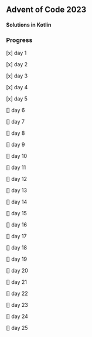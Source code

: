 ## Advent of Code 2023

#### Solutions in Kotlin

### Progress

[x] day 1

[x] day 2

[x] day 3

[x] day 4

[x] day 5

[] day 6

[] day 7

[] day 8

[] day 9

[] day 10

[] day 11

[] day 12

[] day 13

[] day 14

[] day 15

[] day 16

[] day 17

[] day 18

[] day 19

[] day 20

[] day 21

[] day 22

[] day 23

[] day 24

[] day 25
